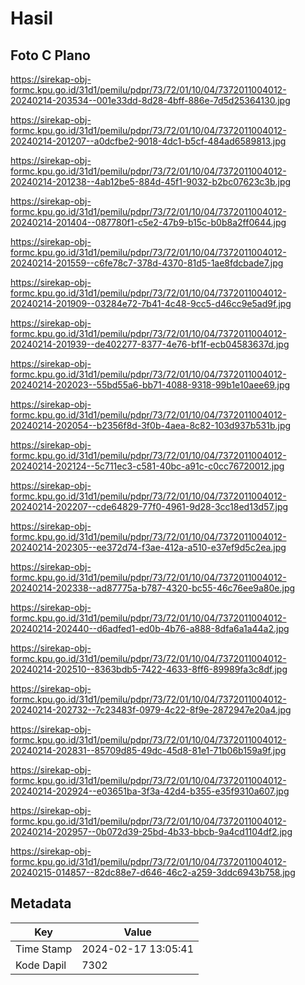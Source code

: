 # Hasil

## Foto C Plano

https://sirekap-obj-formc.kpu.go.id/31d1/pemilu/pdpr/73/72/01/10/04/7372011004012-20240214-203534--001e33dd-8d28-4bff-886e-7d5d25364130.jpg

https://sirekap-obj-formc.kpu.go.id/31d1/pemilu/pdpr/73/72/01/10/04/7372011004012-20240214-201207--a0dcfbe2-9018-4dc1-b5cf-484ad6589813.jpg

https://sirekap-obj-formc.kpu.go.id/31d1/pemilu/pdpr/73/72/01/10/04/7372011004012-20240214-201238--4ab12be5-884d-45f1-9032-b2bc07623c3b.jpg

https://sirekap-obj-formc.kpu.go.id/31d1/pemilu/pdpr/73/72/01/10/04/7372011004012-20240214-201404--087780f1-c5e2-47b9-b15c-b0b8a2ff0644.jpg

https://sirekap-obj-formc.kpu.go.id/31d1/pemilu/pdpr/73/72/01/10/04/7372011004012-20240214-201559--c6fe78c7-378d-4370-81d5-1ae8fdcbade7.jpg

https://sirekap-obj-formc.kpu.go.id/31d1/pemilu/pdpr/73/72/01/10/04/7372011004012-20240214-201909--03284e72-7b41-4c48-9cc5-d46cc9e5ad9f.jpg

https://sirekap-obj-formc.kpu.go.id/31d1/pemilu/pdpr/73/72/01/10/04/7372011004012-20240214-201939--de402277-8377-4e76-bf1f-ecb04583637d.jpg

https://sirekap-obj-formc.kpu.go.id/31d1/pemilu/pdpr/73/72/01/10/04/7372011004012-20240214-202023--55bd55a6-bb71-4088-9318-99b1e10aee69.jpg

https://sirekap-obj-formc.kpu.go.id/31d1/pemilu/pdpr/73/72/01/10/04/7372011004012-20240214-202054--b2356f8d-3f0b-4aea-8c82-103d937b531b.jpg

https://sirekap-obj-formc.kpu.go.id/31d1/pemilu/pdpr/73/72/01/10/04/7372011004012-20240214-202124--5c711ec3-c581-40bc-a91c-c0cc76720012.jpg

https://sirekap-obj-formc.kpu.go.id/31d1/pemilu/pdpr/73/72/01/10/04/7372011004012-20240214-202207--cde64829-77f0-4961-9d28-3cc18ed13d57.jpg

https://sirekap-obj-formc.kpu.go.id/31d1/pemilu/pdpr/73/72/01/10/04/7372011004012-20240214-202305--ee372d74-f3ae-412a-a510-e37ef9d5c2ea.jpg

https://sirekap-obj-formc.kpu.go.id/31d1/pemilu/pdpr/73/72/01/10/04/7372011004012-20240214-202338--ad87775a-b787-4320-bc55-46c76ee9a80e.jpg

https://sirekap-obj-formc.kpu.go.id/31d1/pemilu/pdpr/73/72/01/10/04/7372011004012-20240214-202440--d6adfed1-ed0b-4b76-a888-8dfa6a1a44a2.jpg

https://sirekap-obj-formc.kpu.go.id/31d1/pemilu/pdpr/73/72/01/10/04/7372011004012-20240214-202510--8363bdb5-7422-4633-8ff6-89989fa3c8df.jpg

https://sirekap-obj-formc.kpu.go.id/31d1/pemilu/pdpr/73/72/01/10/04/7372011004012-20240214-202732--7c23483f-0979-4c22-8f9e-2872947e20a4.jpg

https://sirekap-obj-formc.kpu.go.id/31d1/pemilu/pdpr/73/72/01/10/04/7372011004012-20240214-202831--85709d85-49dc-45d8-81e1-71b06b159a9f.jpg

https://sirekap-obj-formc.kpu.go.id/31d1/pemilu/pdpr/73/72/01/10/04/7372011004012-20240214-202924--e03651ba-3f3a-42d4-b355-e35f9310a607.jpg

https://sirekap-obj-formc.kpu.go.id/31d1/pemilu/pdpr/73/72/01/10/04/7372011004012-20240214-202957--0b072d39-25bd-4b33-bbcb-9a4cd1104df2.jpg

https://sirekap-obj-formc.kpu.go.id/31d1/pemilu/pdpr/73/72/01/10/04/7372011004012-20240215-014857--82dc88e7-d646-46c2-a259-3ddc6943b758.jpg


## Metadata

| Key        | Value               |
| ---------- | ------------------- |
| Time Stamp | 2024-02-17 13:05:41 |
| Kode Dapil | 7302                |



